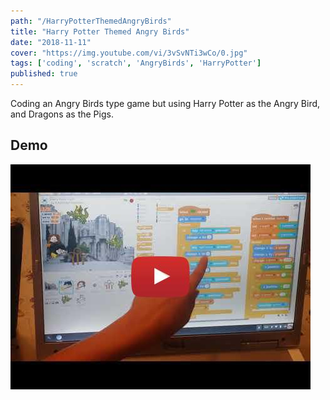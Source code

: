 ```yaml
---
path: "/HarryPotterThemedAngryBirds"
title: "Harry Potter Themed Angry Birds"
date: "2018-11-11"
cover: "https://img.youtube.com/vi/3vSvNTi3wCo/0.jpg"
tags: ['coding', 'scratch', 'AngryBirds', 'HarryPotter']
published: true
---
```


Coding an Angry Birds type game but using Harry Potter as the Angry Bird, and Dragons as the Pigs.


## Demo 
[![Harry Potter Themed Angry Birds](./ScratchAngryBirds_3vSvNTi3wCo.jpg)](https://www.youtube.com/watch?v=3vSvNTi3wCo)

